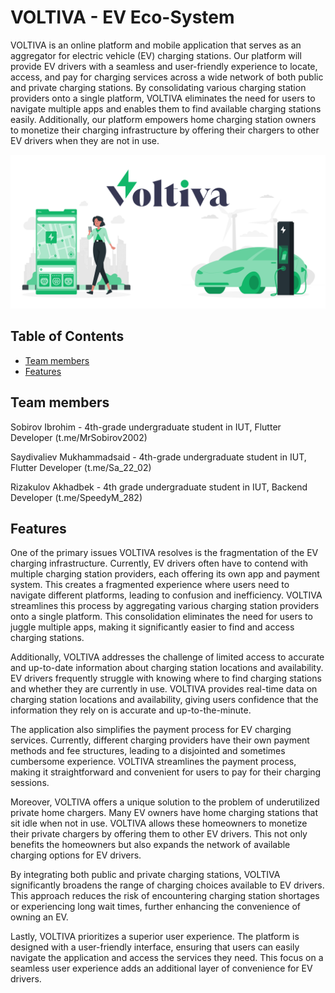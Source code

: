 # VOLTIVA - EV Eco-System

VOLTIVA is an online platform and mobile application that serves as an aggregator for electric vehicle (EV) charging stations. Our platform will provide EV drivers with a seamless and user-friendly experience to locate, access, and pay for charging services across a wide network of both public and private charging stations. By consolidating various charging station providers onto a single platform, VOLTIVA eliminates the need for users to navigate multiple apps and enables them to find available charging stations easily. Additionally, our platform empowers home charging station owners to monetize their charging infrastructure by offering their chargers to other EV drivers when they are not in use.

![Project Image](https://github.com/MrSobirov/voltiva_mGovAward/raw/main/Frame%204.png)

## Table of Contents
- [Team members](#teammembers)
- [Features](#features)


## Team members

Sobirov Ibrohim - 4th-grade undergraduate student in IUT, Flutter Developer (t.me/MrSobirov2002)

Saydivaliev Mukhammadsaid - 4th-grade undergraduate student in IUT, Flutter Developer (t.me/Sa_22_02)

Rizakulov Akhadbek - 4th grade undergraduate student in IUT, Backend Developer (t.me/SpeedyM_282)

## Features

One of the primary issues VOLTIVA resolves is the fragmentation of the EV charging infrastructure. Currently, EV drivers often have to contend with multiple charging station providers, each offering its own app and payment system. This creates a fragmented experience where users need to navigate different platforms, leading to confusion and inefficiency. VOLTIVA streamlines this process by aggregating various charging station providers onto a single platform. This consolidation eliminates the need for users to juggle multiple apps, making it significantly easier to find and access charging stations.

Additionally, VOLTIVA addresses the challenge of limited access to accurate and up-to-date information about charging station locations and availability. EV drivers frequently struggle with knowing where to find charging stations and whether they are currently in use. VOLTIVA provides real-time data on charging station locations and availability, giving users confidence that the information they rely on is accurate and up-to-the-minute.

The application also simplifies the payment process for EV charging services. Currently, different charging providers have their own payment methods and fee structures, leading to a disjointed and sometimes cumbersome experience. VOLTIVA streamlines the payment process, making it straightforward and convenient for users to pay for their charging sessions.

Moreover, VOLTIVA offers a unique solution to the problem of underutilized private home chargers. Many EV owners have home charging stations that sit idle when not in use. VOLTIVA allows these homeowners to monetize their private chargers by offering them to other EV drivers. This not only benefits the homeowners but also expands the network of available charging options for EV drivers.

By integrating both public and private charging stations, VOLTIVA significantly broadens the range of charging choices available to EV drivers. This approach reduces the risk of encountering charging station shortages or experiencing long wait times, further enhancing the convenience of owning an EV.

Lastly, VOLTIVA prioritizes a superior user experience. The platform is designed with a user-friendly interface, ensuring that users can easily navigate the application and access the services they need. This focus on a seamless user experience adds an additional layer of convenience for EV drivers.



